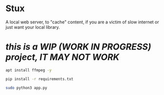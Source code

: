 # Stux
A local web server, to "cache" content, if you are a victim of slow internet or just want your local library.

# *this is a WIP (WORK IN PROGRESS) project, IT MAY NOT WORK*


```bash
apt install ffmpeg -y
```

```bash
pip install -r requirements.txt
```

```bash
sudo python3 app.py
```


